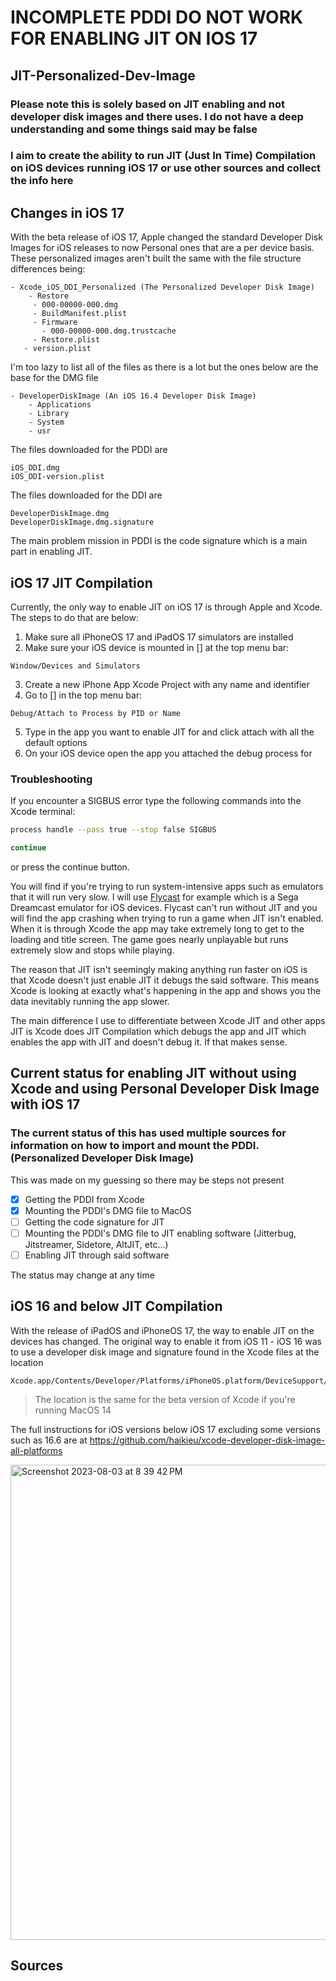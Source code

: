 # INCOMPLETE PDDI DO NOT WORK FOR ENABLING JIT ON IOS 17
## JIT-Personalized-Dev-Image
### Please note this is solely based on JIT enabling and not developer disk images and there uses. I do not have a deep understanding and some things said may be false
### I aim to create the ability to run JIT (Just In Time) Compilation on iOS devices running iOS 17 or use other sources and collect the info here

## Changes in iOS 17
With the beta release of iOS 17, Apple changed the standard Developer Disk Images for iOS releases to now Personal ones that are a per device basis. These personalized images aren't built the same with the file structure differences being:
```
- Xcode_iOS_DDI_Personalized (The Personalized Developer Disk Image)
    - Restore
     - 000-00000-000.dmg
     - BuildManifest.plist
     - Firmware
       - 000-00000-000.dmg.trustcache
     - Restore.plist
   - version.plist
```
I'm too lazy to list all of the files as there is a lot but the ones below are the base for the DMG file
```
- DeveloperDiskImage (An iOS 16.4 Developer Disk Image)
    - Applications
    - Library
    - System
    - usr
```

The files downloaded for the PDDI are
```
iOS_DDI.dmg
iOS_DDI-version.plist
```
The files downloaded for the DDI are
```
DeveloperDiskImage.dmg
DeveloperDiskImage.dmg.signature
```

The main problem mission in PDDI is the code signature which is a main part in enabling JIT.

## iOS 17 JIT Compilation
Currently, the only way to enable JIT on iOS 17 is through Apple and Xcode. The steps to do that are below:
1. Make sure all iPhoneOS 17 and iPadOS 17 simulators are installed
2. Make sure your iOS device is mounted in [] at the top menu bar:
```
Window/Devices and Simulators
```
3. Create a new iPhone App Xcode Project with any name and identifier
4. Go to [] in the top menu bar:
```
Debug/Attach to Process by PID or Name
```
5. Type in the app you want to enable JIT for and click attach with all the default options
6. On your iOS device open the app you attached the debug process for

### Troubleshooting
If you encounter a SIGBUS error type the following commands into the Xcode terminal:
```bash
process handle --pass true --stop false SIGBUS
```
```bash
continue
```
or press the continue button.


You will find if you're trying to run system-intensive apps such as emulators that it will run very slow.
I will use [Flycast](https://github.com/flyinghead/flycast) for example which is a Sega Dreamcast emulator for iOS devices.
Flycast can't run without JIT and you will find the app crashing when trying to run a game when JIT isn't enabled. When it is through Xcode the app may take extremely long to get to the loading and title screen. The game goes nearly unplayable but runs extremely slow and stops while playing.

The reason that JIT isn't seemingly making anything run faster on iOS is that Xcode doesn't just enable JIT it debugs the said software.
This means Xcode is looking at exactly what's happening in the app and shows you the data inevitably running the app slower.

The main difference I use to differentiate between Xcode JIT and other apps JIT is Xcode does JIT Compilation which debugs the app and JIT which enables the app with JIT and doesn't debug it.
If that makes sense.

## Current status for enabling JIT without using Xcode and using Personal Developer Disk Image with iOS 17
### The current status of this has used multiple sources for information on how to import and mount the PDDI. (Personalized Developer Disk Image)

This was made on my guessing so there may be steps not present
- [x] Getting the PDDI from Xcode
- [x] Mounting the PDDI's DMG file to MacOS
- [ ] Getting the code signature for JIT
- [ ] Mounting the PDDI's DMG file to JIT enabling software (Jitterbug, Jitstreamer, Sidetore, AltJIT, etc...)
- [ ] Enabling JIT through said software

The status may change at any time

## iOS 16 and below JIT Compilation
With the release of iPadOS and iPhoneOS 17, the way to enable JIT on the devices has changed. The original way to enable it from iOS 11 - iOS 16 was to use a developer disk image and signature found in the Xcode files at the location 
```
Xcode.app/Contents/Developer/Platforms/iPhoneOS.platform/DeviceSupport/
```
 >The location is the same for the beta version of Xcode if you're running MacOS 14

The full instructions for iOS versions below iOS 17 excluding some versions such as 16.6 are at https://github.com/haikieu/xcode-developer-disk-image-all-platforms

<img width="760" alt="Screenshot 2023-08-03 at 8 39 42 PM" src="https://github.com/loyahdev/jit-personalized-dev-image/assets/68242406/4caf26aa-6bcc-4708-87be-47c155427f8c">

## Sources
